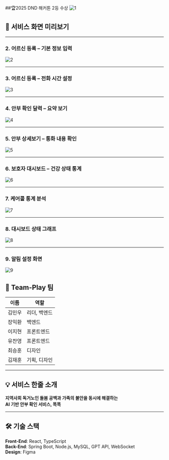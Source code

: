 ##🏆2025 DND 해커톤 2등 수상
![1](https://github.com/DND-HACKATHON-Teamplay/.github/blob/main/profile/assets/1.png?raw=true)

## 📸 서비스 화면 미리보기

---

### 2. 어르신 등록 – 기본 정보 입력
![2](https://github.com/DND-HACKATHON-Teamplay/.github/blob/main/profile/assets/2.png?raw=true)

---

### 3. 어르신 등록 – 전화 시간 설정
![3](https://github.com/DND-HACKATHON-Teamplay/.github/blob/main/profile/assets/3.png?raw=true)

---

### 4. 안부 확인 달력 – 요약 보기
![4](https://github.com/DND-HACKATHON-Teamplay/.github/blob/main/profile/assets/4.png?raw=true)

---

### 5. 안부 상세보기 – 통화 내용 확인
![5](https://github.com/DND-HACKATHON-Teamplay/.github/blob/main/profile/assets/5.png?raw=true)

---

### 6. 보호자 대시보드 – 건강 상태 통계
![6](https://github.com/DND-HACKATHON-Teamplay/.github/blob/main/profile/assets/6.png?raw=true)

---

### 7. 케어콜 통계 분석
![7](https://github.com/DND-HACKATHON-Teamplay/.github/blob/main/profile/assets/7.png?raw=true)

---

### 8. 대시보드 상태 그래프
![8](https://github.com/DND-HACKATHON-Teamplay/.github/blob/main/profile/assets/8.png?raw=true)

---

### 9. 알림 설정 화면
![9](https://github.com/DND-HACKATHON-Teamplay/.github/blob/main/profile/assets/9.png?raw=true)

## 👥 Team-Play 팀

| 이름     | 역할         |
|----------|--------------|
| 김민우   | 리더, 백엔드 |
| 장익환   | 백엔드       |
| 이지현   | 프론트엔드   |
| 유찬영   | 프론트엔드   |
| 최승훈   | 디자인       |
| 김재훈   | 기획, 디자인 |

---

## 💡 서비스 한줄 소개

**지역사회 독거노인 돌봄 공백과 가족의 불안을 동시에 해결하는  
AI 기반 안부 확인 서비스, 똑똑**

---

## 🛠 기술 스택

**Front-End**: React, TypeScript  
**Back-End**: Spring Boot, Node.js, MySQL, GPT API, WebSocket  
**Design**: Figma
